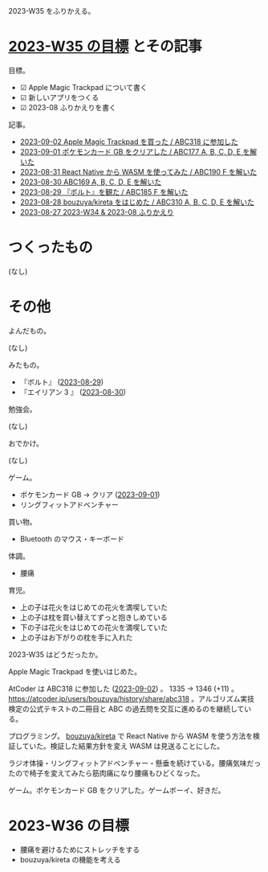 2023-W35 をふりかえる。

# [2023-W35 の目標][2023-08-27] とその記事

目標。

- ☑ Apple Magic Trackpad について書く
- ☑ 新しいアプリをつくる
- ☑ 2023-08 ふりかえりを書く

記事。

- [2023-09-02 Apple Magic Trackpad を買った / ABC318 に参加した][2023-09-02]
- [2023-09-01 ポケモンカード GB をクリアした / ABC177 A, B, C, D, E を解いた][2023-09-01]
- [2023-08-31 React Native から WASM を使ってみた / ABC190 F を解いた][2023-08-31]
- [2023-08-30 ABC169 A, B, C, D, E を解いた][2023-08-30]
- [2023-08-29 『ボルト』を観た / ABC185 F を解いた][2023-08-29]
- [2023-08-28 bouzuya/kireta をはじめた / ABC310 A, B, C, D, E を解いた][2023-08-28]
- [2023-08-27 2023-W34 & 2023-08 ふりかえり][2023-08-27]

# つくったもの

(なし)

# その他

よんだもの。

(なし)

みたもの。

- 『ボルト』 ([2023-08-29])
- 『エイリアン 3 』 ([2023-08-30])

勉強会。

(なし)

おでかけ。

(なし)

ゲーム。

- ポケモンカード GB → クリア ([2023-09-01])
- リングフィットアドベンチャー

買い物。

- Bluetooth のマウス・キーボード

体調。

- 腰痛

育児。

- 上の子は花火をはじめての花火を満喫していた
- 上の子は枕を買い替えてずっと抱きしめている
- 下の子は花火をはじめての花火を満喫していた
- 上の子はお下がりの枕を手に入れた

2023-W35 はどうだったか。

Apple Magic Trackpad を使いはじめた。

AtCoder は ABC318 に参加した ([2023-09-02]) 。 1335 → 1346 (+11) 。 <https://atcoder.jp/users/bouzuya/history/share/abc318> 。アルゴリズム実技検定の公式テキストの二冊目と ABC の過去問を交互に進めるのを継続している。

プログラミング。 [bouzuya/kireta] で React Native から WASM を使う方法を検証していた。検証した結果方針を変え WASM は見送ることにした。

ラジオ体操・リングフィットアドベンチャー・懸垂を続けている。腰痛気味だったので椅子を変えてみたら筋肉痛になり腰痛もひどくなった。

ゲーム。ポケモンカード GB をクリアした。ゲームボーイ、好きだ。

# 2023-W36 の目標

- 腰痛を避けるためにストレッチをする
- bouzuya/kireta の機能を考える

[2023-08-27]: https://blog.bouzuya.net/2023/08/27/
[2023-08-28]: https://blog.bouzuya.net/2023/08/28/
[2023-08-29]: https://blog.bouzuya.net/2023/08/29/
[2023-08-30]: https://blog.bouzuya.net/2023/08/30/
[2023-08-31]: https://blog.bouzuya.net/2023/08/31/
[2023-09-01]: https://blog.bouzuya.net/2023/09/01/
[2023-09-02]: https://blog.bouzuya.net/2023/09/02/
[bouzuya/kireta]: https://github.com/bouzuya/kireta
